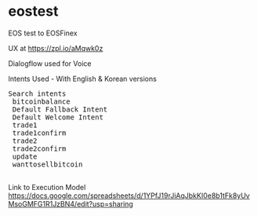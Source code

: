 # eostest
EOS test to EOSFinex


UX at https://zpl.io/aMqwk0z

Dialogflow used for Voice 

Intents Used - With English & Korean versions

<pre>
Search intents
 bitcoinbalance
 Default Fallback Intent
 Default Welcome Intent
 trade1
 trade1confirm
 trade2
 trade2confirm
 update
 wanttosellbitcoin
 </pre>


Link to Execution Model https://docs.google.com/spreadsheets/d/1YPfJ19rJiAqJbkKI0e8b1tFk8yUvMsoGMFG1R1JzBN4/edit?usp=sharing
